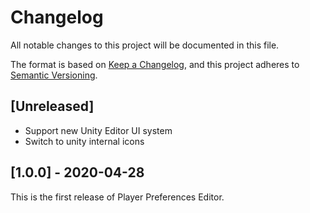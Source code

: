 # Changelog
All notable changes to this project will be documented in this file.

The format is based on [Keep a Changelog](https://keepachangelog.com/en/1.0.0/),
and this project adheres to [Semantic Versioning](https://semver.org/spec/v2.0.0.html).

## [Unreleased]
- Support new Unity Editor UI system
- Switch to unity internal icons

## [1.0.0] - 2020-04-28
This is the first release of Player Preferences Editor.
